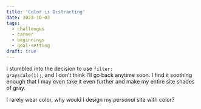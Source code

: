 ```yaml
---
title: 'Color is Distracting'
date: 2023-10-03
tags: 
  - challenges
  - career
  - beginnings
  - goal-setting
draft: true
---
```


I stumbled into the decision to use <code>filter: grayscale(1);</code>, and I don’t think I’ll go back anytime soon. I find it soothing enough that I may even take it even further and make my entire site shades of gray.

<!-- excerpt -->

I rarely wear color, why would I design my *personal* site with color?